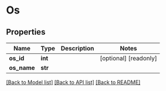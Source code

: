 # Os

## Properties
Name | Type | Description | Notes
------------ | ------------- | ------------- | -------------
**os_id** | **int** |  | [optional] [readonly] 
**os_name** | **str** |  | 

[[Back to Model list]](../README.md#documentation-for-models) [[Back to API list]](../README.md#documentation-for-api-endpoints) [[Back to README]](../README.md)


